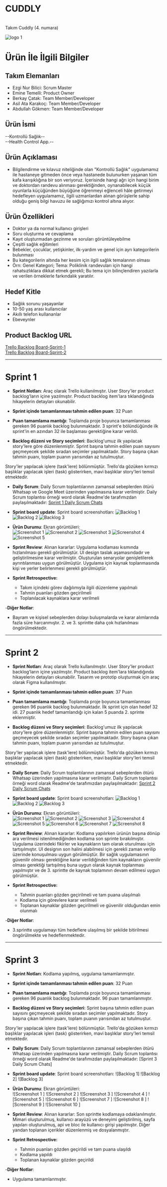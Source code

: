# CUDDLY
<br>
Takım Cuddly (4. numara)

![logo 1](https://github.com/AzazelSensei/kontrollu_saglik/blob/master/ProjectManagement/SprintDocuments/cuddly.jpg)

# Ürün İle İlgili Bilgiler

## Takım Elemanları

- Ezgi Nur Bilici: Scrum Master
- Emine Temelli: Product Owner
- Berkay Çatak: Team Member/Developer
- Asil Ata Karakoç: Team Member/Developer
- Abdullah Gökmen: Team Member/Developer

## Ürün İsmi

--Kontrollü Sağlık--
<br>--Health Control App.--

## Ürün Açıklaması

- Bilgilendirme ve kılavuz niteliğinde olan "Kontrollü Sağlık" uygulamamız ile hastaneye gitmeden önce veya hastanede bulunurken yaşanan tüm kafa karışıklığına bir son veriyoruz. İçerisinde hangi ağrı için hangi birim ve doktordan randevu alınması gerektiğinden, oynanabilecek küçük oyunlarla küçüğünden büyüğüne öğrenmeyi eğlenceli hâle getirmeyi hedefleyen uygulamamız, ilgili uzmanlardan alınan görüşlerle sahip olduğu geniş bilgi havuzu ile sağlığımızı kontrol altına alıyor.

## Ürün Özellikleri

- Doktor ya da normal kullanıcı girişleri
- Soru oluşturma ve cevaplama
- Kayıt oluşturmadan gezinme ve soruları görüntüleyebilme
- Çeşitli sağlık eğitimleri
- Bebekler, çocuklar, yetişkinler, ilk-yardım ve genel için ayrı kategorilerin bulunması
- Bu kategorilerin altında her kesim için  ilgili sağlık temalarının olması
- Örn: Genel Kategori; Tema: Poliklinik randevuları için hangi rahatsızlıklara dikkat etmek gerekli; Bu tema için bilinçlendiren yazılarla ve verilen örneklerle farkındalık yaratılır.


## Hedef Kitle

- Sağlık sorunu yaşayanlar
- 10-50 yaş arası kullanıcılar
- Akıllı telefon kullananlar
- Ebeveynler


## Product Backlog URL

[Trello Backlog Board-Sprint-1](https://trello.com/b/bjUdVQZT/cuddly-1sprint) <br>
[Trello Backlog Board-Sprint-2](https://trello.com/b/yEiIiou0/cuddly-2sprint)

---

# Sprint 1

- **Sprint Notları**: Araç olarak Trello kullanılmıştır. User Story'ler product backlog'ların içine yazılmıştır. Product backlog item'lara tıklandığında hikayelerin detayları okunabilir.

- **Sprint içinde tamamlanması tahmin edilen puan**: 32 Puan

- **Puan tamamlama mantığı**: Toplamda proje boyunca tamamlanması gereken 96 puanlık backlog bulunmaktadır. 3 sprint'e bölündüğünde ilk sprint'in en azından 32 ile başlaması gerektiğine karar verildi.

- **Backlog düzeni ve Story seçimleri**: Backlog'umuz ilk yapılacak story'lere göre düzenlenmiştir. Sprint başına tahmin edilen puan sayısını geçmeyecek şekilde sıradan seçimler yapılmaktadır. Story başına çıkan tahmin puanı, toplam puanın yarısından az tutulmuştur. 

Story'ler yapılacak işlere (task'lere) bölünmüştür. Trello'da gözüken kırmızı başlıklar yapılacak işleri (task) gösterirken, mavi başlıklar story'leri temsil etmektedir.

- **Daily Scrum**: Daily Scrum toplantılarının zamansal sebeplerden ötürü Whatsap ve Google Meet üzerinden yapılmasına karar verilmiştir. Daily Scrum toplantısı örneği word olarak Readme'de tarafımızdan paylaşılmaktadır: [Sprint 1 Daily Scrum Chats](https://github.com/AzazelSensei/kontrollu_saglik/blob/master/ProjectManagement/SprintDocuments/DailyScrumMeetingNotesSprint1%20(4).docx)

- **Sprint board update**: Sprint board screenshotları: 
![Backlog 1](https://github.com/AzazelSensei/kontrollu_saglik/blob/master/ProjectManagement/SprintDocuments/backlog-1.png)
![Backlog 2](https://github.com/AzazelSensei/kontrollu_saglik/blob/master/ProjectManagement/SprintDocuments/backlog-2.png)
![Backlog 3](https://github.com/AzazelSensei/kontrollu_saglik/blob/master/ProjectManagement/SprintDocuments/backlog-3.png)



- **Ürün Durumu**: Ekran görüntüleri: <br>
![Screenshot 1](https://github.com/AzazelSensei/kontrollu_saglik/blob/master/ProjectManagement/SprintDocuments/Kontroll%C3%BCSa%C4%9Fl%C4%B1k-1.jpg)
![Screenshot 2](https://github.com/AzazelSensei/kontrollu_saglik/blob/master/ProjectManagement/SprintDocuments/Kontroll%C3%BCSa%C4%9Fl%C4%B1k-2.jpg)
![Screenshot 3](https://github.com/AzazelSensei/kontrollu_saglik/blob/master/ProjectManagement/SprintDocuments/Kontroll%C3%BCSa%C4%9Fl%C4%B1k-3.jpg)
![Screenshot 4](https://github.com/AzazelSensei/kontrollu_saglik/blob/master/ProjectManagement/SprintDocuments/Kontroll%C3%BCSa%C4%9Fl%C4%B1k-4.jpg)
![Screenshot 5](https://github.com/AzazelSensei/kontrollu_saglik/blob/master/ProjectManagement/SprintDocuments/Kontroll%C3%BCSa%C4%9Fl%C4%B1k-5.jpg)
  

- **Sprint Review**: 
Alınan kararlar: Uygulama kodlaması kısmında hızlanılması gerekli görülmüştür. UI design taslak aşamasındadır ve geliştirilmesine karar verilmiştir. Oluşturulan senaryolar genişletilerek ayrıntılanması uygun görülmüştür. Uygulama için kaynak toplanmasında kişi ve yerler belirlenmesi gerekli görülmüştür.

- **Sprint Retrospective:**
  - Takım içindeki görev dağılımıyla ilgili düzenleme yapılmalı
  - Tahmin puanları gözden geçirilmeli
  - Toplanılacak kaynaklara karar verilmeli
  
-**Diğer Notlar**:
- Bayram ve kişisel sebeplerden dolayı buluşmalarda ve karar alımlarında fazla süre harcanmıştır. 2. ve 3. sprintte daha çok hızlanılması öngörülmektedir.

---

# Sprint 2

- **Sprint Notları**: Araç olarak Trello kullanılmıştır. User Story'ler product backlog'ların içine yazılmıştır. Product backlog item'lara tıklandığında hikayelerin detayları okunabilir. Tasarım ve prototip oluşturmak için araç olarak Figma kullanılmıştır.

- **Sprint içinde tamamlanması tahmin edilen puan**: 37 Puan

- **Puan tamamlama mantığı**: Toplamda proje boyunca tamamlanması gereken 96 puanlık backlog bulunmaktadır. İlk sprint için olan hedef 32 idi. 27 puanlık hedef tamamlandığı için kalan 5 puanda 2. sprinte eklenmiştir.

- **Backlog düzeni ve Story seçimleri**: Backlog'umuz ilk yapılacak story'lere göre düzenlenmiştir. Sprint başına tahmin edilen puan sayısını geçmeyecek şekilde sıradan seçimler yapılmaktadır. Story başına çıkan tahmin puanı, toplam puanın yarısından az tutulmuştur. 

Story'ler yapılacak işlere (task'lere) bölünmüştür. Trello'da gözüken kırmızı başlıklar yapılacak işleri (task) gösterirken, mavi başlıklar story'leri temsil etmektedir.

- **Daily Scrum**: Daily Scrum toplantılarının zamansal sebeplerden ötürü Whatsap üzerinden yapılmasına karar verilmiştir. Daily Scrum toplantısı örneği word olarak Readme'de tarafımızdan paylaşılmaktadır: [Sprint 2 Daily Scrum Chats](https://github.com/AzazelSensei/kontrollu_saglik/blob/master/ProjectManagement/SprintDocuments/DailyScrumMeetingNotesSprint-2%20(1).docx)

- **Sprint board update**: Sprint board screenshotları: 
![Backlog 1](https://github.com/AzazelSensei/kontrollu_saglik/blob/master/ProjectManagement/SprintDocuments/1-trello-2.sprint.png)
![Backlog 2](https://github.com/AzazelSensei/kontrollu_saglik/blob/master/ProjectManagement/SprintDocuments/2-trello-2.sprint.png)
![Backlog 3](https://github.com/AzazelSensei/kontrollu_saglik/blob/master/ProjectManagement/SprintDocuments/3-trello-2.sprint.png)

- **Ürün Durumu**: Ekran görüntüleri: <br>
![Screenshot 1 ](https://github.com/AzazelSensei/kontrollu_saglik/blob/master/ProjectManagement/SprintDocuments/1-2.Sprint-Kontroll%C3%BC_Sa%C4%9Fl%C4%B1k.png)
![Screenshot 2 ](https://github.com/AzazelSensei/kontrollu_saglik/blob/master/ProjectManagement/SprintDocuments/2-2.Sprint-Kontroll%C3%BC_Sa%C4%9Fl%C4%B1k.png)
![Screenshot 3 ](https://github.com/AzazelSensei/kontrollu_saglik/blob/master/ProjectManagement/SprintDocuments/3-2.Sprint-Kontroll%C3%BC_Sa%C4%9Fl%C4%B1k.png)
![Screenshot 4 ](https://github.com/AzazelSensei/kontrollu_saglik/blob/master/ProjectManagement/SprintDocuments/4-2.Sprint-Kontroll%C3%BC_Sa%C4%9Fl%C4%B1k.png)
![Screenshot 5 ](https://github.com/AzazelSensei/kontrollu_saglik/blob/master/ProjectManagement/SprintDocuments/5-2.Sprint-Kontroll%C3%BC_Sa%C4%9Fl%C4%B1k.png)
![Screenshot 6 ](https://github.com/AzazelSensei/kontrollu_saglik/blob/master/ProjectManagement/SprintDocuments/6-2.Sprint-Kontroll%C3%BC_Sa%C4%9Fl%C4%B1k.png)
![Screenshot 7 ](https://github.com/AzazelSensei/kontrollu_saglik/blob/master/ProjectManagement/SprintDocuments/7-2.Sprint-Kontroll%C3%BC_Sa%C4%9Fl%C4%B1k.png)
![Screenshot 8 ](https://github.com/AzazelSensei/kontrollu_saglik/blob/master/ProjectManagement/SprintDocuments/8-2.Sprint-Kontroll%C3%BC_Sa%C4%9Fl%C4%B1k.png)

- **Sprint Review**: 
Alınan kararlar: Kodlama yapılırken ürünün başına dönüp ara verilmesi istenilmediğinden kodlama son sprinte bırakılmıştır. Uygulama üzerindeki fikirler ve kaynakların tam olarak oturulması için tartışılmıştır. UI designın son halini alabilmesi için gerekli zaman verilip üzerinde konuşulması uygun görülmüştür. Bir sağlık uygulamasının güvenilir olması gerektiğine karar verildiğinden tüm kaynakların güvenilir olması gerektiği tartışılmış buna uygun olarak kaynak toplanması yapılmıştır ve de 3. sprintte de kaynak toplamının devam edilmesi uygun görülmüştür.

- **Sprint Retrospective:**
  - Tahmin puanları gözden geçirilmeli ve tam puana ulaşılmalı
  - Kodlama için görevlere karar verilmeli
  - Toplanan kaynaklar gözden geçirilmeli ve güvenilir olduğundan emin olunmalı
  
-**Diğer Notlar**:
- 3.sprintte uygulamayı tüm hedeflere ulaşılmış bir şekilde bitirilmesi öngörülmekte ve hedeflenmektedir.

---

# Sprint 3

- **Sprint Notları**: Kodlama yapılmış, uygulama tamamlanmıştır.

- **Sprint içinde tamamlanması tahmin edilen puan**: 32 Puan

- **Puan tamamlama mantığı**: Toplamda proje boyunca tamamlanması gereken 96 puanlık backlog bulunmaktadır. 96 puan tamamlanmıştır.

- **Backlog düzeni ve Story seçimleri**: Sprint başına tahmin edilen puan sayısını geçmeyecek şekilde sıradan seçimler yapılmaktadır. Story başına çıkan tahmin puanı, toplam puanın yarısından az tutulmuştur.

Story'ler yapılacak işlere (task'lere) bölünmüştür. Trello'da gözüken kırmızı başlıklar yapılacak işleri (task) gösterirken, mavi başlıklar story'leri temsil etmektedir.

- **Daily Scrum**: Daily Scrum toplantılarının zamansal sebeplerden ötürü Whatsap üzerinden yapılmasına karar verilmiştir. Daily Scrum toplantısı örneği word olarak Readme'de tarafımızdan paylaşılmaktadır: [Sprint 3 Daily Scrum Chats]


- **Sprint board update**: Sprint board screenshotları: 
![Backlog 1]
![Backlog 2]
![Backlog 3]

- **Ürün Durumu**: Ekran görüntüleri: <br>
![Screenshot 1 ]
![Screenshot 2 ]
![Screenshot 3 ]
![Screenshot 4 ]
![Screenshot 5 ]
![Screenshot 6 ]
![Screenshot 7 ]
![Screenshot 8 ]
![Screenshot 9 ]
![Screenshot 10 ]

- **Sprint Review**: 
Alınan kararlar: Son sprintte kodlamaya odaklanılmıştır. Mimari oluşturulmuş, kullanıcı arayüzü ve deneyimi geliştirilmiş, sayfa yapıları oluşturulmuş, api ve bloc ile kullanıcı girişi yapılmıştır. Diğer yandan toplanan içerikler düzenlenmiş ve dosyalanmıştır.

- **Sprint Retrospective:**
  - Tahmin puanları gözden geçirildi ve tam puana ulaşıldı
  - Kodlama yapıldı
  - Toplanan kaynaklar gözden geçirildi
  
-**Diğer Notlar**:
- Uygulama tamamlanmıştır.
